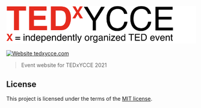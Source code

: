 ![TEDxYCCE logo](res/images/logos/TXYLogo_light.png)

[![Website tedxycce.com](https://img.shields.io/website-up-down-green-red/http/tedxycce.com.svg)](http://tedxycce.com/)

> Event website for TEDxYCCE 2021

## License

This project is licensed under the terms of the [MIT license](LICENSE).
